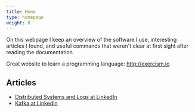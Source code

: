 ```yaml
---
title: Home
type: homepage
weight: 0
---
```


On this webpage I keep an overview of the software I use, interesting
articles I found,
and useful commands that weren't clear at first sight after reading the documentation.

Great website to learn a programming language: http://exercism.io

## Articles
- [Distributed Systems and Logs at LinkedIn](https://engineering.linkedin.com/distributed-systems/log-what-every-software-engineer-should-know-about-real-time-datas-unifying)
- [Kafka at LinkedIn](http://engineering.linkedin.com/kafka/benchmarking-apache-kafka-2-million-writes-second-three-cheap-machines)
